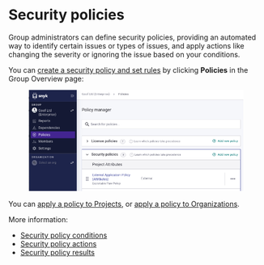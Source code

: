 # Security policies

Group administrators can define security policies, providing an automated way to identify certain issues or types of issues, and apply actions like changing the severity or ignoring the issue based on your conditions.

You can [create a security policy and set rules](how-to-create-a-security-policy-and-set-rules.md) by clicking **Policies** in the Group Overview page:

<figure><img src="../../../.gitbook/assets/Screenshot 2023-03-30 at 10.05.27.png" alt=""><figcaption></figcaption></figure>

You can [apply a policy to Projects](../assign-policies-to-projects.md), or [apply a policy to Organizations](../assign-a-policy-to-an-organization.md).

More information:

* [Security policy conditions](security-policies-conditions.md)
* [Security policy actions](security-policy-actions.md)
* [Security policy results](security-policy-results.md)
